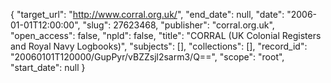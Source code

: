 {
  "target_url": "http://www.corral.org.uk/", 
  "end_date": null, 
  "date": "2006-01-01T12:00:00", 
  "slug": 27623468, 
  "publisher": "corral.org.uk", 
  "open_access": false, 
  "npld": false, 
  "title": "CORRAL (UK Colonial Registers and Royal Navy Logbooks)", 
  "subjects": [], 
  "collections": [], 
  "record_id": "20060101T120000/GupPyr/vBZZsjl2sarm3/Q==", 
  "scope": "root", 
  "start_date": null
}

